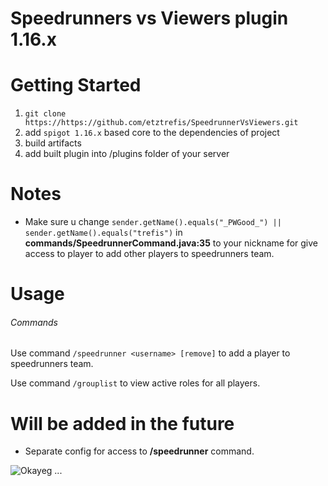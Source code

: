 # Speedrunners vs Viewers plugin 1.16.x

# Getting Started

1. `git clone https://https://github.com/etztrefis/SpeedrunnerVsViewers.git`
2. add `spigot 1.16.x` based core to the dependencies of project
3. build artifacts 
4. add built plugin into /plugins folder of your server

# Notes

 - Make sure u change `sender.getName().equals("_PWGood_") || sender.getName().equals("trefis")`
 in **commands/SpeedrunnerCommand.java:35** to your nickname for give access to player to add other players to
 speedrunners team.
 
 # Usage
 
 ###### Commands
 
 Use command `/speedrunner <username> [remove]` to add a player to speedrunners team.
 
 Use command `/grouplist` to view active roles for all players.
 
 # Will be added in the future
 
 - Separate config for access to **/speedrunner** command.
 
 ![Okayeg](https://cdn.betterttv.net/emote/5de9cb6191129e77b47ca987/1x) ...